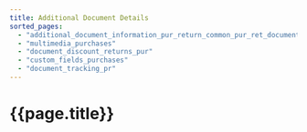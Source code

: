 ```yaml
---
title: Additional Document Details
sorted_pages:
  - "additional_document_information_pur_return_common_pur_ret_document_profile_options"
  - "multimedia_purchases"
  - "document_discount_returns_pur"
  - "custom_fields_purchases"
  - "document_tracking_pr"
---
```

# {{page.title}}
